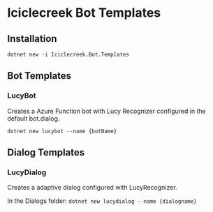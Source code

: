 # Iciclecreek Bot Templates

## Installation
```dotnet new -i Iciclecreek.Bot.Templates```

## Bot Templates

### LucyBot
Creates a Azure Function bot with Lucy Recognizer configured in the default bot.dialog.

```dotnet new lucybot --name {botName}```

## Dialog Templates

### LucyDialog
Creates a adaptive dialog configured with LucyRecognizer.

In the Dialogs folder:
```dotnet new lucydialog --name {dialogname}```
